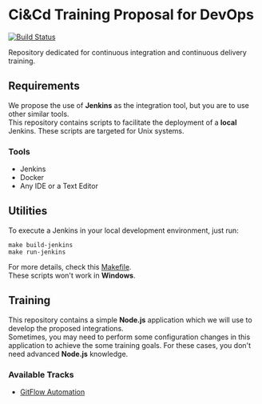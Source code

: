 # Ci&Cd Training Proposal for DevOps
[![Build Status](https://travis-ci.org/vitorsalgado/ci-cd-training-proposal.svg?branch=master)](https://travis-ci.org/vitorsalgado/ci-cd-training-proposal)  

Repository dedicated for continuous integration and continuous delivery training.

## Requirements
We propose the use of **Jenkins** as the integration tool, but you are to use other similar tools.  
This repository contains scripts to facilitate the deployment of a **local** Jenkins. These scripts are targeted for Unix systems.

### Tools
- Jenkins
- Docker
- Any IDE or a Text Editor

## Utilities
To execute a Jenkins in your local development environment, just run:  
```
make build-jenkins
make run-jenkins
```
For more details, check this [Makefile](./.jenkins/Makefile).  
These scripts won't work in **Windows**.

## Training
This repository contains a simple **Node.js** application which we will use to develop the proposed integrations.  
Sometimes, you may need to perform some configuration changes in this application to achieve the some training goals. For these cases, you don't need advanced **Node.js** knowledge.

### Available Tracks
- [GitFlow Automation](./.training_tracks/GITFLOW_AUTOMATION.md)
